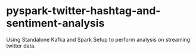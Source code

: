 # pyspark-twitter-hashtag-and-sentiment-analysis

Using Standalone Kafka and Spark Setup to perform analysis on streaming twitter data.
